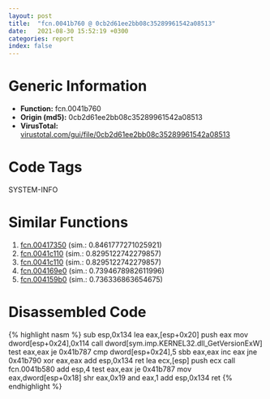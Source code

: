 ```yaml
---
layout: post
title:  "fcn.0041b760 @ 0cb2d61ee2bb08c35289961542a08513"
date:   2021-08-30 15:52:19 +0300
categories: report
index: false
---
```


# Generic Information
- **Function:** fcn.0041b760
- **Origin (md5):** 0cb2d61ee2bb08c35289961542a08513
- **VirusTotal:** [virustotal.com/gui/file/0cb2d61ee2bb08c35289961542a08513][virustotal_ref]

# Code Tags
<span class="tag" id="SYSTEM-INFO">SYSTEM-INFO</span>


# Similar Functions

1. [fcn.00417350][similar_1_ref] (sim.: 0.8461777271025921)
2. [fcn.0041c110][similar_2_ref] (sim.: 0.8295122742279857)
3. [fcn.0041c110][similar_3_ref] (sim.: 0.8295122742279857)
4. [fcn.004169e0][similar_4_ref] (sim.: 0.7394678982611996)
5. [fcn.004159b0][similar_5_ref] (sim.: 0.736336863654675)


# Disassembled Code

{% highlight nasm %}
sub esp,0x134
lea eax,[esp+0x20]
push eax
mov dword[esp+0x24],0x114
call dword[sym.imp.KERNEL32.dll_GetVersionExW]
test eax,eax
je 0x41b787
cmp dword[esp+0x24],5
sbb eax,eax
inc eax
jne 0x41b790
xor eax,eax
add esp,0x134
ret 
lea ecx,[esp]
push ecx
call fcn.0041b580
add esp,4
test eax,eax
je 0x41b787
mov eax,dword[esp+0x18]
shr eax,0x19
and eax,1
add esp,0x134
ret 
{% endhighlight %}


[similar_1_ref]: /report/fcn.00417350@623952564c193310b2e5c9b0fe299d07
[similar_2_ref]: /report/fcn.0041c110@4c8869bb42f854640703b6ddda29ee38
[similar_3_ref]: /report/fcn.0041c110@3f1595e66dc63331ba0930a0c79684ce
[similar_4_ref]: /report/fcn.004169e0@0aa2d73a5300dff2412388945614b507
[similar_5_ref]: /report/fcn.004159b0@0aa2d73a5300dff2412388945614b507
[virustotal_ref]: https://www.virustotal.com/gui/file/0cb2d61ee2bb08c35289961542a08513
